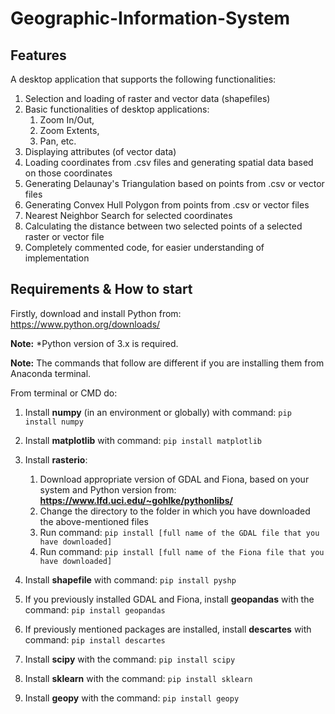 # Geographic-Information-System

## Features
A desktop application that supports the following functionalities:
1. Selection and loading of raster and vector data (shapefiles)
2. Basic functionalities of desktop applications:
   1. Zoom In/Out,
   2. Zoom Extents,
   3. Pan, etc.
3. Displaying attributes (of vector data)
4. Loading coordinates from .csv files and generating spatial data based on those coordinates
5. Generating Delaunay's Triangulation based on points from .csv or vector files
6. Generating Convex Hull Polygon from points from .csv or vector files
7. Nearest Neighbor Search for selected coordinates
8. Calculating the distance between two selected points of a selected raster or vector file
9. Completely commented code, for easier understanding of implementation

## Requirements & How to start

Firstly, download and install Python from: https://www.python.org/downloads/

**Note:** *Python version of 3.x is required.

**Note:** The commands that follow are different if you are installing them from Anaconda terminal.

From terminal or CMD do:
1. Install **numpy** (in an environment or globally) with command: `pip install numpy`
2. Install **matplotlib** with command: `pip install matplotlib`
3. Install **rasterio**:
    1. Download appropriate version of GDAL and Fiona, based on your system and Python version from: **https://www.lfd.uci.edu/~gohlke/pythonlibs/**
    2. Change the directory to the folder in which you have downloaded the above-mentioned files
    3. Run command: `pip install [full name of the GDAL file that you have downloaded]`
    4. Run command: `pip install [full name of the Fiona file that you have downloaded]`
    
4. Install **shapefile** with command: `pip install pyshp`
5. If you previously installed GDAL and Fiona, install **geopandas** with the command: `pip install geopandas`
6. If previously mentioned packages are installed, install **descartes** with command: `pip install descartes`
7. Install **scipy** with the command: `pip install scipy`
8. Install **sklearn** with the command: `pip install sklearn`
9. Install **geopy** with the command: `pip install geopy`

